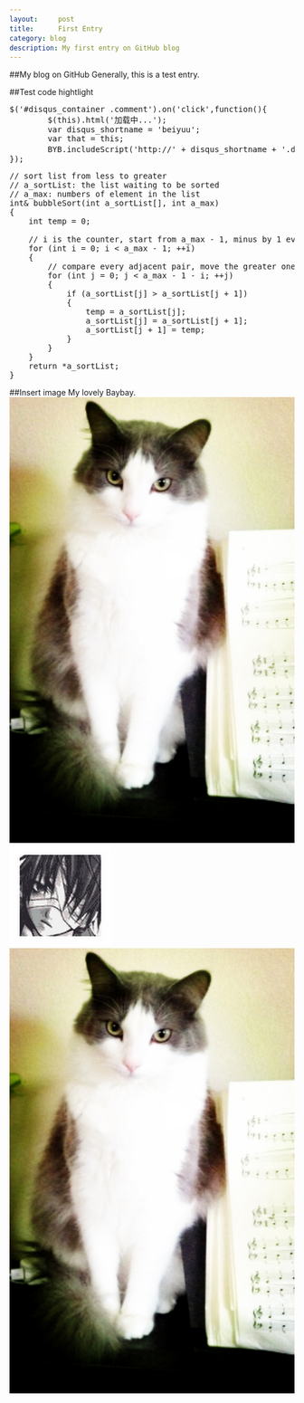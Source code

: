 ```yaml
---
layout:     post
title:      First Entry
category: blog
description: My first entry on GitHub blog
---
```


##My blog on GitHub
Generally, this is a test entry.

##Test code hightlight
<pre class="prettyprint">
$('#disqus_container .comment').on('click',function(){
        $(this).html('加载中...');
        var disqus_shortname = 'beiyuu';
        var that = this;
        BYB.includeScript('http://' + disqus_shortname + '.disqus.com/embed.js',function(){$(that).remove()}); //这是一个加载js的函数
});
</pre> 

<pre class="prettyprint">
// sort list from less to greater
// a_sortList: the list waiting to be sorted
// a_max: numbers of element in the list
int& bubbleSort(int a_sortList[], int a_max)
{
	int temp = 0;

	// i is the counter, start from a_max - 1, minus by 1 every loop
	for (int i = 0; i < a_max - 1; ++i)
	{
		// compare every adjacent pair, move the greater one to the right side
		for (int j = 0; j < a_max - 1 - i; ++j)
		{
			if (a_sortList[j] > a_sortList[j + 1])
			{
				temp = a_sortList[j];
				a_sortList[j] = a_sortList[j + 1];
				a_sortList[j + 1] = temp;
			}
		}
	}
	return *a_sortList;
}
</pre> 

##Insert image
My lovely Baybay.
![test](../../images/baybay.jpg)
![test](/images/test/avatar.jpg)
![test](/images/test/baybay.jpg)
